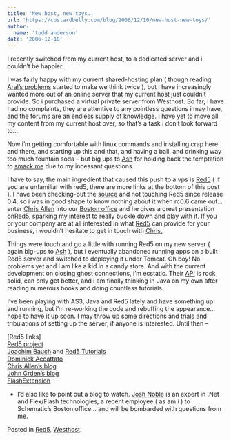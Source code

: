 ```yaml
---
title: 'New host, new toys.'
url: 'https://custardbelly.com/blog/2006/12/10/new-host-new-toys/'
author:
  name: 'todd anderson'
date: '2006-12-10'
---
```


I recently switched from my current host, to a dedicated server and i couldn’t be happier.

I was fairly happy with my current shared-hosting plan ( though reading [Aral’s problems](http://aralbalkan.com/753) started to make we think twice ), but i have increasingly wanted more out of an online server that my current host just couldn’t provide. So i purchased a virtual private server from Westhost. So far, i have had no complaints, they are attentive to any pointless questions i may have, and the forums are an endless supply of knowledge. I have yet to move all my content from my current host over, so that’s a task i don’t look forward to…

Now i’m getting comfortable with linux commands and installing crap here and there, and starting up this and that, and having a ball, and drinking way too much fountain soda – but big ups to [Ash](http://razorberry.com/blog) for holding back the temptation to [smack me](http://www.morechickenandtuna.net/albums/2cats/smack.jpg) due to my incessant questions.

I have to say, the main ingredient that caused this push to a vps is [Red5](http://osflash.org/red5) ( if you are unfamiliar with red5, there are more links at the bottom of this post ). I have been checking-out the [source](http://svn1.cvsdude.com/osflash/red5/java/server/trunk/) and not touching Red5 since release 0.4, so i was in good shape to know nothing about it when rc0.6 came out… enter [Chris Allen](http://blog.ff9900.org/) into our [Boston office](http://schematic.com) and he gives a great presentation onRed5, sparking my interest to really buckle down and play with it. If you or your company are at all interested in what [Red5](http://osflash.org/red5) can provide for your business, i wouldn’t hesitate to get in touch with [Chris.](http://blog.ff9900.org/)

Things were touch and go a little with running Red5 on my new server ( again big-ups to [Ash](http://razorberry.com/blog) ), but i eventually abandoned running apps on a built Red5 server and switched to deploying it under Tomcat. Oh boy! No problems yet and i am like a kid in a candy store. And with the current development on closing ghost connections, i’m ecstatic. Their [API](http://dl.fancycode.com/red5/api/) is rock solid, can only get better, and i am finally thinking in Java on my own after reading numerous books and doing countless tutorials.

I’ve been playing with AS3, Java and Red5 lately and have something up and running, but i’m re-working the code and rebuffing the appearance… hope to have it up soon. I may throw up some directions and trials and tribulations of setting up the server, if anyone is interested. Until then – 

[Red5 links]  
[Red5 project](http://osflash.org/red5)  
[Joachim Bauch](http://www.joachim-bauch.de/index.html/en) and [Red5 Tutorials](http://www.joachim-bauch.de/tutorials/red5/view)  
[Dominick Accattato](http://www.newviewnetworks.com/nvnhome/blog/client/index.cfm)  
[Chris Allen’s blog](http://blog.ff9900.org/)  
[John Grden’s blog](http://rockonflash.com/blog/)  
[FlashExtension](http://www.flashextensions.com/tutorials.php)

- I’d also like to point out a blog to watch. [Josh Noble](http://www.thefactoryfactory.com/wordpress/) is an expert in .Net and Flex/Flash technologies, a recent employee ( as am i ) to Schematic’s Boston office… and will be bombarded with questions from me.

Posted in [Red5](https://custardbelly.com/blog/category/red5/), [Westhost](https://custardbelly.com/blog/category/webhost/).
